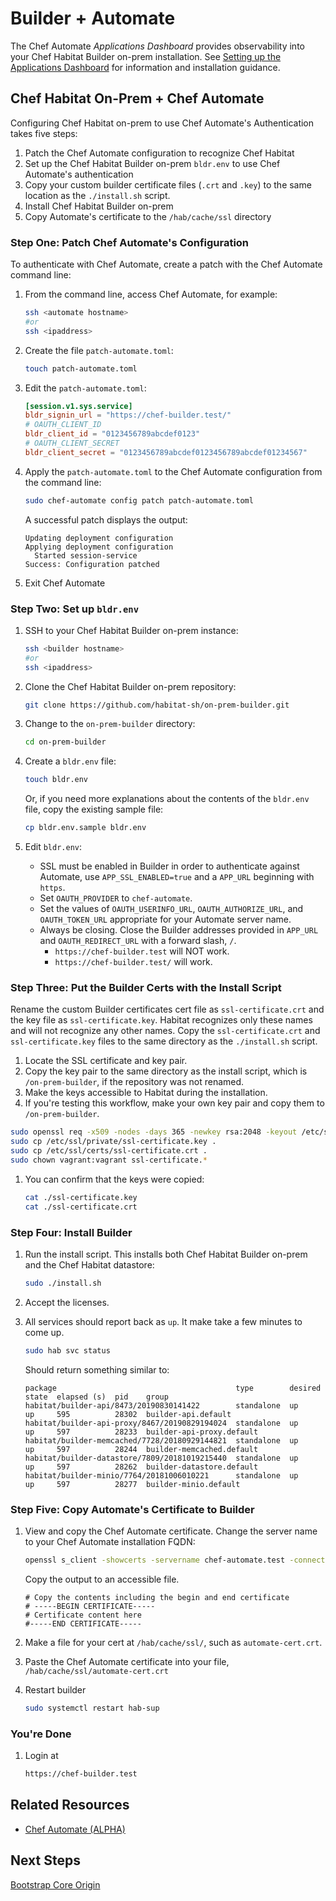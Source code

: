 # Builder + Automate

The Chef Automate _Applications Dashboard_ provides observability into your Chef Habitat Builder on-prem installation. See [Setting up the Applications Dashboard](https://automate.chef.io/docs/applications-setup/) for information and installation guidance.

## Chef Habitat On-Prem + Chef Automate

Configuring Chef Habitat on-prem to use Chef Automate's Authentication takes five steps:

1. Patch the Chef Automate configuration to recognize Chef Habitat
1. Set up the Chef Habitat Builder on-prem `bldr.env` to use Chef Automate's authentication
1. Copy your custom builder certificate files (`.crt` and `.key`) to the same location as the `./install.sh` script.
1. Install Chef Habitat Builder on-prem
1. Copy Automate's certificate to the `/hab/cache/ssl` directory

### Step One: Patch Chef Automate's Configuration

To authenticate with Chef Automate, create a patch with the Chef Automate command line:

1. From the command line, access Chef Automate, for example:

    ```bash
    ssh <automate hostname>
    #or
    ssh <ipaddress>
    ```

1. Create the file `patch-automate.toml`:

    ```bash
    touch patch-automate.toml
    ```

1. Edit the `patch-automate.toml`:

    ```toml
    [session.v1.sys.service]
    bldr_signin_url = "https://chef-builder.test/"
    # OAUTH_CLIENT_ID
    bldr_client_id = "0123456789abcdef0123"
    # OAUTH_CLIENT_SECRET
    bldr_client_secret = "0123456789abcdef0123456789abcdef01234567"
    ```

1. Apply the `patch-automate.toml` to the Chef Automate configuration from the command line:

    ```bash
    sudo chef-automate config patch patch-automate.toml
    ```

    A successful patch displays the output:

    ```output
    Updating deployment configuration
    Applying deployment configuration
      Started session-service
    Success: Configuration patched
    ```

1. Exit Chef Automate

### Step Two: Set up `bldr.env`

1. SSH to your Chef Habitat Builder on-prem instance:

    ```bash
    ssh <builder hostname>
    #or
    ssh <ipaddress>
    ```

1. Clone the Chef Habitat Builder on-prem repository:

    ```bash
    git clone https://github.com/habitat-sh/on-prem-builder.git
    ```

1. Change to the `on-prem-builder` directory:

    ```bash
    cd on-prem-builder
    ```

1. Create a `bldr.env` file:

    ```bash
    touch bldr.env
    ```

    Or, if you need more explanations about the contents of the `bldr.env` file, copy the existing sample file:

    ```bash
    cp bldr.env.sample bldr.env
    ```

1. Edit `bldr.env`:
    * SSL must be enabled in Builder in order to authenticate against Automate, use `APP_SSL_ENABLED=true` and a `APP_URL` beginning with `https`.
    * Set `OAUTH_PROVIDER` to `chef-automate`.
    * Set the values of `OAUTH_USERINFO_URL`, `OAUTH_AUTHORIZE_URL`, and `OAUTH_TOKEN_URL` appropriate for your Automate server name.
    * Always be closing. Close the Builder addresses provided in `APP_URL` and `OAUTH_REDIRECT_URL` with a forward slash, `/`.
      * `https://chef-builder.test` will NOT work.
      * `https://chef-builder.test/` will work.

### Step Three: Put the Builder Certs with the Install Script

Rename the custom Builder certificates cert file as `ssl-certificate.crt` and the key file as `ssl-certificate.key`. Habitat recognizes only these names and will not recognize any other names. Copy the `ssl-certificate.crt` and `ssl-certificate.key` files to the same directory as the `./install.sh` script.

1. Locate the SSL certificate and key pair.
1. Copy the key pair to the same directory as the install script, which is `/on-prem-builder`, if the repository was not renamed.
1. Make the keys accessible to Habitat during the installation.
1. If you're testing this workflow, make your own key pair and copy them to `/on-prem-builder`.

  ```bash
  sudo openssl req -x509 -nodes -days 365 -newkey rsa:2048 -keyout /etc/ssl/private/ssl-certificate.key -out /etc/ssl/certs/ssl-certificate.crt %>
  sudo cp /etc/ssl/private/ssl-certificate.key .
  sudo cp /etc/ssl/certs/ssl-certificate.crt .
  sudo chown vagrant:vagrant ssl-certificate.*
  ```

1. You can confirm that the keys were copied:

    ```bash
    cat ./ssl-certificate.key
    cat ./ssl-certificate.crt
    ```

### Step Four: Install Builder

1. Run the install script. This installs both Chef Habitat Builder on-prem and the Chef Habitat datastore:

    ```bash
    sudo ./install.sh
    ```

1. Accept the licenses.
1. All services should report back as `up`. It make take a few minutes to come up.

    ```bash
    sudo hab svc status
    ```

    Should return something similar to:

    ```output
    package                                        type        desired  state  elapsed (s)  pid    group
    habitat/builder-api/8473/20190830141422        standalone  up       up     595          28302  builder-api.default
    habitat/builder-api-proxy/8467/20190829194024  standalone  up       up     597          28233  builder-api-proxy.default
    habitat/builder-memcached/7728/20180929144821  standalone  up       up     597          28244  builder-memcached.default
    habitat/builder-datastore/7809/20181019215440  standalone  up       up     597          28262  builder-datastore.default
    habitat/builder-minio/7764/20181006010221      standalone  up       up     597          28277  builder-minio.default
    ```

### Step Five: Copy Automate's Certificate to Builder

1. View and copy the Chef Automate certificate. Change the server name to your Chef Automate installation FQDN:

    ```bash
    openssl s_client -showcerts -servername chef-automate.test -connect chef-automate.test:443 < /dev/null | openssl x509
    ```

    Copy the output to an accessible file.

    ```output
    # Copy the contents including the begin and end certificate
    # -----BEGIN CERTIFICATE-----
    # Certificate content here
    #-----END CERTIFICATE-----
    ```

1. Make a file for your cert at `/hab/cache/ssl/`, such as `automate-cert.crt`.
1. Paste the Chef Automate certificate into your file, `/hab/cache/ssl/automate-cert.crt`
1. Restart builder

    ```bash
    sudo systemctl restart hab-sup
    ```

### You're Done

1. Login at

    ```bash
    https://chef-builder.test
    ```

## Related Resources

* [Chef Automate (ALPHA)](https://automate.chef.io/docs/configuration/#alpha-setting-up-automate-as-an-oauth-provider-for-habitat-builder)

## Next Steps

[Bootstrap Core Origin](./bootstrap-core.md)
